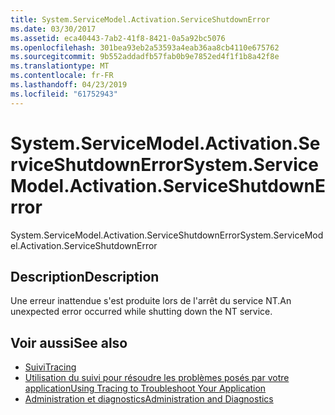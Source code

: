 ```yaml
---
title: System.ServiceModel.Activation.ServiceShutdownError
ms.date: 03/30/2017
ms.assetid: eca40443-7ab2-41f8-8421-0a5a92bc5076
ms.openlocfilehash: 301bea93eb2a53593a4eab36aa8cb4110e675762
ms.sourcegitcommit: 9b552addadfb57fab0b9e7852ed4f1f1b8a42f8e
ms.translationtype: MT
ms.contentlocale: fr-FR
ms.lasthandoff: 04/23/2019
ms.locfileid: "61752943"
---
```

# <a name="systemservicemodelactivationserviceshutdownerror"></a><span data-ttu-id="1dd4e-102">System.ServiceModel.Activation.ServiceShutdownError</span><span class="sxs-lookup"><span data-stu-id="1dd4e-102">System.ServiceModel.Activation.ServiceShutdownError</span></span>
<span data-ttu-id="1dd4e-103">System.ServiceModel.Activation.ServiceShutdownError</span><span class="sxs-lookup"><span data-stu-id="1dd4e-103">System.ServiceModel.Activation.ServiceShutdownError</span></span>  
  
## <a name="description"></a><span data-ttu-id="1dd4e-104">Description</span><span class="sxs-lookup"><span data-stu-id="1dd4e-104">Description</span></span>  
 <span data-ttu-id="1dd4e-105">Une erreur inattendue s'est produite lors de l'arrêt du service NT.</span><span class="sxs-lookup"><span data-stu-id="1dd4e-105">An unexpected error occurred while shutting down the NT service.</span></span>  
  
## <a name="see-also"></a><span data-ttu-id="1dd4e-106">Voir aussi</span><span class="sxs-lookup"><span data-stu-id="1dd4e-106">See also</span></span>

- [<span data-ttu-id="1dd4e-107">Suivi</span><span class="sxs-lookup"><span data-stu-id="1dd4e-107">Tracing</span></span>](../../../../../docs/framework/wcf/diagnostics/tracing/index.md)
- [<span data-ttu-id="1dd4e-108">Utilisation du suivi pour résoudre les problèmes posés par votre application</span><span class="sxs-lookup"><span data-stu-id="1dd4e-108">Using Tracing to Troubleshoot Your Application</span></span>](../../../../../docs/framework/wcf/diagnostics/tracing/using-tracing-to-troubleshoot-your-application.md)
- [<span data-ttu-id="1dd4e-109">Administration et diagnostics</span><span class="sxs-lookup"><span data-stu-id="1dd4e-109">Administration and Diagnostics</span></span>](../../../../../docs/framework/wcf/diagnostics/index.md)
